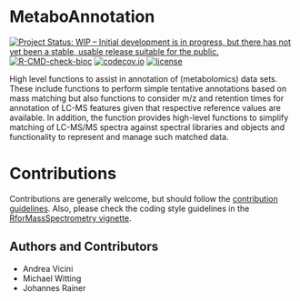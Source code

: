 # MetaboAnnotation

[![Project Status: WIP – Initial development is in progress, but there has not yet been a stable, usable release suitable for the public.](https://www.repostatus.org/badges/latest/wip.svg)](https://www.repostatus.org/#wip)
[![R-CMD-check-bioc](https://github.com/RforMassSpectrometry/MetaboAnnotation/workflows/R-CMD-check-bioc/badge.svg)](https://github.com/RforMassSpectrometry/MetaboAnnotation/actions?query=workflow%3AR-CMD-check-bioc)
[![codecov.io](http://codecov.io/github/RforMassSpectrometry/MetaboAnnotation/coverage.svg?branch=master)](http://codecov.io/github/RforMassSpectrometry/MetaboAnnotation?branch=master)
[![license](https://img.shields.io/badge/license-Artistic--2.0-brightgreen.svg)](https://opensource.org/licenses/Artistic-2.0)

High level functions to assist in annotation of (metabolomics) data sets. These
include functions to perform simple tentative annotations based on mass matching
but also functions to consider m/z and retention times for annotation of LC-MS
features given that respective reference values are available. In addition, the
function provides high-level functions to simplify matching of LC-MS/MS spectra
against spectral libraries and objects and functionality to represent and manage
such matched data.


# Contributions

Contributions are generally welcome, but should follow the [contribution
guidelines](https://rformassspectrometry.github.io/RforMassSpectrometry/articles/RforMassSpectrometry.html#contributions).
Also, please check the coding style guidelines in the [RforMassSpectrometry
vignette](https://rformassspectrometry.github.io/RforMassSpectrometry/articles/RforMassSpectrometry.html).


## Authors and Contributors

- Andrea Vicini
- Michael Witting
- Johannes Rainer
